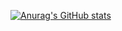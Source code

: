 [![Anurag's GitHub stats](https://github-readme-stats.vercel.app/api?slayywrld=anuraghazra)](https://github.com/anuraghazra/github-readme-stats)

